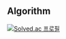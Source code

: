 ## Algorithm
[![Solved.ac 프로필](http://mazassumnida.wtf/api/v2/generate_badge?boj=lch0005)](https://solved.ac/lch0005)


<!--
**ekzot1212/ekzot1212** is a ✨ _special_ ✨ repository because its `README.md` (this file) appears on your GitHub profile.

Here are some ideas to get you started:

- 🔭 I’m currently working on ...
- 🌱 I’m currently learning ...
- 👯 I’m looking to collaborate on ...
- 🤔 I’m looking for help with ...
- 💬 Ask me about ...
- 📫 How to reach me: ...
- 😄 Pronouns: ...
- ⚡ Fun fact: ...
-->
